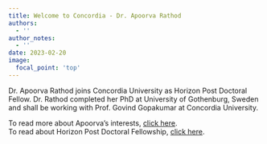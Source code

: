 ```yaml
---
title: Welcome to Concordia - Dr. Apoorva Rathod
authors:
  - ''
author_notes:
  - ''
date: 2023-02-20
image:
  focal_point: 'top'
---
```

Dr. Apoorva Rathod joins Concordia University as Horizon Post Doctoral Fellow. Dr. Rathod completed her PhD at University of Gothenburg, Sweden and shall be working with Prof. Govind Gopakumar at Concordia University.

To read more about Apoorva’s interests, <a href="https://india-mobility.netlify.app/author/apoorva-rathod/" target="_blank">click here</a>. </br>To read about Horizon Post Doctoral Fellowship, <a href="https://www.concordia.ca/sgs/postdoctoral-fellows/funding/horizon/open-positions.html" target="_blank">click here</a>.


<!--more-->